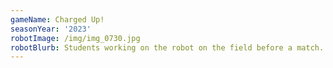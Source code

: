 ```yaml
---
gameName: Charged Up!
seasonYear: '2023'
robotImage: /img/img_0730.jpg
robotBlurb: Students working on the robot on the field before a match.
---
```



